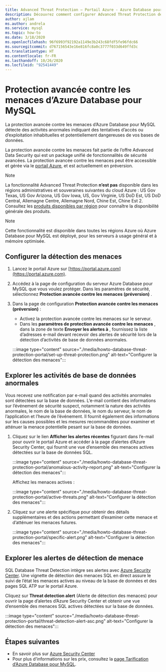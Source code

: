 ```yaml
---
title: Advanced Threat Protection – Portail Azure - Azure Database pour MySQL
description: Découvrez comment configurer Advanced Threat Protection de façon à détecter les activités de base de données anormales pouvant indiquer des menaces sur la sécurité de la base de données.
author: ajlam
ms.author: andrela
ms.service: mysql
ms.topic: how-to
ms.date: 3/18/2020
ms.openlocfilehash: 96f6993f92192a1149e3b243c68fdf5fe96fdc66
ms.sourcegitcommit: d767156543e16e816fc8a0c3777f033d649ffd3c
ms.translationtype: HT
ms.contentlocale: fr-FR
ms.lasthandoff: 10/26/2020
ms.locfileid: "92541449"
---
```

# <a name="advanced-threat-protection-for-azure-database-for-mysql"></a>Protection avancée contre les menaces d’Azure Database pour MySQL

La protection avancée contre les menaces d’Azure Database pour MySQL détecte des activités anormales indiquant des tentatives d’accès ou d’exploitation inhabituelles et potentiellement dangereuses de vos bases de données.

La protection avancée contre les menaces fait partie de l’offre Advanced Data Security qui est un package unifié de fonctionnalités de sécurité avancées. La protection avancée contre les menaces peut être accessible et gérée via le [portail Azure](https://portal.azure.com), et est actuellement en préversion.

> [!NOTE]
> La fonctionnalité Advanced Threat Protection **n’est pas** disponible dans les régions administratives et souveraines suivantes du cloud Azure : US Gov Texas, US Gov Arizona, US Gov Iowa, US, Gov Virginie, US DoD Est, US DoD Central, Allemagne Centre, Allemagne Nord, Chine Est, Chine Est 2. Consultez les [produits disponibles par région](https://azure.microsoft.com/global-infrastructure/services/) pour connaître la disponibilité générale des produits.
>

> [!NOTE]
> Cette fonctionnalité est disponible dans toutes les régions Azure où Azure Database pour MySQL est déployé, pour les serveurs à usage général et à mémoire optimisée.

## <a name="set-up-threat-detection"></a>Configurer la détection des menaces
1. Lancez le portail Azure sur [https://portal.azure.com](https://portal.azure.com).
2. Accédez à la page de configuration du serveur Azure Database pour MySQL que vous voulez protéger. Dans les paramètres de sécurité, sélectionnez **Protection avancée contre les menaces (préversion)** .
3. Dans la page de configuration **Protection avancée contre les menaces (préversion)** :

   - Activez la protection avancée contre les menaces sur le serveur.
   - Dans les **paramètres de protection avancée contre les menaces** , dans la zone de texte **Envoyer les alertes à** , fournissez la liste d’adresses e-mail devant recevoir des alertes de sécurité lors de la détection d’activités de base de données anormales.
  
   :::image type="content" source="./media/howto-database-threat-protection-portal/set-up-threat-protection.png" alt-text="Configurer la détection des menaces":::

## <a name="explore-anomalous-database-activities"></a>Explorer les activités de base de données anormales

Vous recevez une notification par e-mail quand des activités anormales sont détectées sur la base de données. L’e-mail contient des informations sur l’événement de sécurité suspect, notamment la nature des activités anormales, le nom de la base de données, le nom du serveur, le nom de l’application et l’heure de l’événement. Il fournit également des informations sur les causes possibles et les mesures recommandées pour examiner et atténuer la menace potentielle pesant sur la base de données.
 
1. Cliquez sur le lien **Afficher les alertes récentes** figurant dans l’e-mail pour ouvrir le portail Azure et accéder à la page d’alertes d’Azure Security Center, qui fournit une vue d’ensemble des menaces actives détectées sur la base de données SQL.
    
    :::image type="content" source="./media/howto-database-threat-protection-portal/anomalous-activity-report.png" alt-text="Configurer la détection des menaces":::

    Affichez les menaces actives :

    :::image type="content" source="./media/howto-database-threat-protection-portal/active-threats.png" alt-text="Configurer la détection des menaces":::

2. Cliquez sur une alerte spécifique pour obtenir des détails supplémentaires et des actions permettant d’examiner cette menace et d’atténuer les menaces futures.
    
    :::image type="content" source="./media/howto-database-threat-protection-portal/specific-alert.png" alt-text="Configurer la détection des menaces":::

## <a name="explore-threat-detection-alerts"></a>Explorer les alertes de détection de menace

SQL Database Threat Detection intègre ses alertes avec [Azure Security Center](https://azure.microsoft.com/services/security-center/). Une vignette de détection des menaces SQL en direct assure le suivi de l’état les menaces actives au niveau de la base de données et des pages SQL ATP sur le portail Azure.

Cliquez sur **Threat detection alert** (Alerte de détection des menaces) pour ouvrir la page d’alertes d’Azure Security Center et obtenir une vue d’ensemble des menaces SQL actives détectées sur la base de données.

   :::image type="content" source="./media/howto-database-threat-protection-portal/threat-detection-alert-asc.png" alt-text="Configurer la détection des menaces":::
   

## <a name="next-steps"></a>Étapes suivantes

* En savoir plus sur [Azure Security Center](../security-center/security-center-introduction.md)
* Pour plus d’informations sur les prix, consultez la [page Tarification d’Azure Database pour MySQL](https://azure.microsoft.com/pricing/details/mysql/).